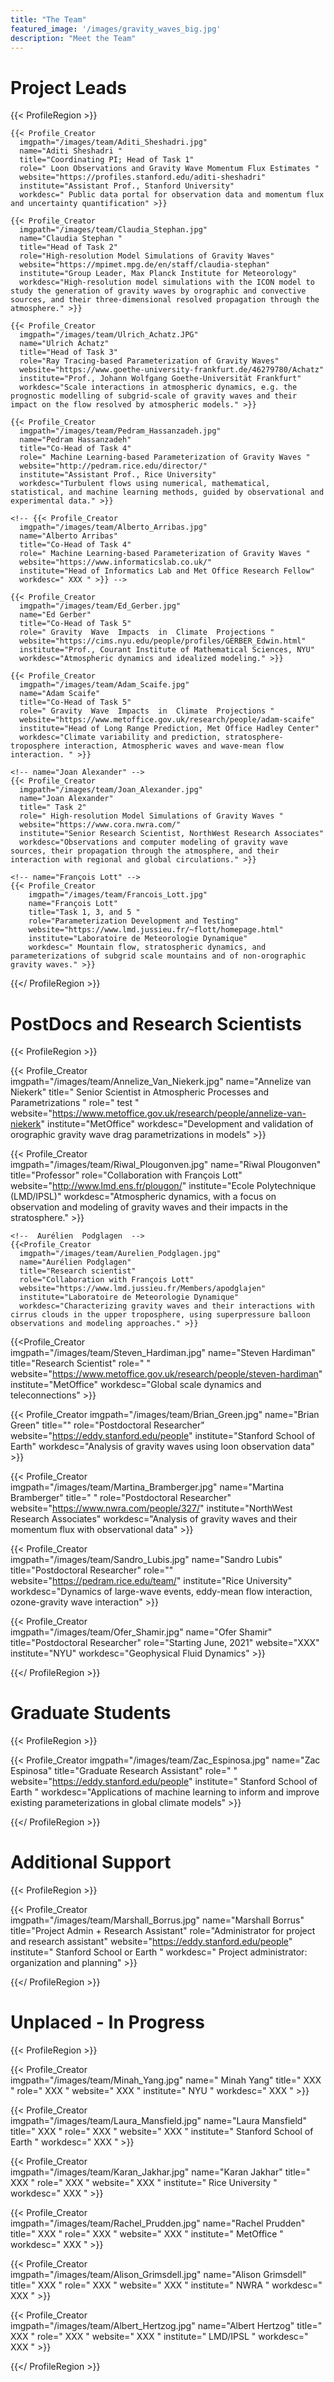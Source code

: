 ```yaml
---
title: "The Team"
featured_image: '/images/gravity_waves_big.jpg'
description: "Meet the Team"
---
```

# Project Leads

<!-- {{< Profile_Creator
  imgpath="/images/team/first_last.jpg"
  name="first last"
  title=" "
  role=" "
  website=" "
  institute=" "
  workdesc=" " >}} -->

{{< ProfileRegion >}}

<!-- name="Aditi Sheshadri " -->
    {{< Profile_Creator
      imgpath="/images/team/Aditi_Sheshadri.jpg"
      name="Aditi Sheshadri "
      title="Coordinating PI; Head of Task 1"
      role=" Loon Observations and Gravity Wave Momentum Flux Estimates "
      website="https://profiles.stanford.edu/aditi-sheshadri"
      institute="Assistant Prof., Stanford University"
      workdesc=" Public data portal for observation data and momentum flux and uncertainty quantification" >}}

<!-- name="Claudia Stephan " -->
    {{< Profile_Creator
      imgpath="/images/team/Claudia_Stephan.jpg"
      name="Claudia Stephan "
      title="Head of Task 2"
      role="High-resolution Model Simulations of Gravity Waves"
      website="https://mpimet.mpg.de/en/staff/claudia-stephan"
      institute="Group Leader, Max Planck Institute for Meteorology"
      workdesc="High-resolution model simulations with the ICON model to study the generation of gravity waves by orographic and convective sources, and their three-dimensional resolved propagation through the atmosphere." >}}

<!-- name="Ulrich Achatz" -->
    {{< Profile_Creator
      imgpath="/images/team/Ulrich_Achatz.JPG"
      name="Ulrich Achatz"
      title="Head of Task 3"
      role="Ray Tracing-based Parameterization of Gravity Waves"
      website="https://www.goethe-university-frankfurt.de/46279780/Achatz"
      institute="Prof., Johann Wolfgang Goethe-Universität Frankfurt"
      workdesc="Scale interactions in atmospheric dynamics, e.g. the prognostic modelling of subgrid-scale of gravity waves and their impact on the flow resolved by atmospheric models." >}}

<!-- name="Pedram Hassanzadeh" -->
    {{< Profile_Creator
      imgpath="/images/team/Pedram_Hassanzadeh.jpg"
      name="Pedram Hassanzadeh"
      title="Co-Head of Task 4"
      role=" Machine Learning-based Parameterization of Gravity Waves "
      website="http://pedram.rice.edu/director/"
      institute="Assistant Prof., Rice University"
      workdesc="Turbulent flows using numerical, mathematical, statistical, and machine learning methods, guided by observational and experimental data." >}}

<!-- name="Alberto Arribas" -->
    <!-- {{< Profile_Creator
      imgpath="/images/team/Alberto_Arribas.jpg"
      name="Alberto Arribas"
      title="Co-Head of Task 4"
      role=" Machine Learning-based Parameterization of Gravity Waves "
      website="https://www.informaticslab.co.uk/"
      institute="Head of Informatics Lab and Met Office Research Fellow"
      workdesc=" XXX " >}} -->

<!-- name="Ed Gerber" -->
    {{< Profile_Creator
      imgpath="/images/team/Ed_Gerber.jpg"
      name="Ed Gerber"
      title="Co-Head of Task 5"
      role=" Gravity  Wave  Impacts  in  Climate  Projections "
      website="https://cims.nyu.edu/people/profiles/GERBER_Edwin.html"
      institute="Prof., Courant Institute of Mathematical Sciences, NYU"
      workdesc="Atmospheric dynamics and idealized modeling." >}}

<!-- name="Adam Scaife" -->

    {{< Profile_Creator
      imgpath="/images/team/Adam_Scaife.jpg"
      name="Adam Scaife"
      title="Co-Head of Task 5"
      role=" Gravity  Wave  Impacts  in  Climate  Projections "
      website="https://www.metoffice.gov.uk/research/people/adam-scaife"
      institute="Head of Long Range Prediction, Met Office Hadley Center"
      workdesc="Climate variability and prediction, stratosphere-troposphere interaction, Atmospheric waves and wave-mean flow interaction. " >}}

    <!-- name="Joan Alexander" -->
    {{< Profile_Creator
      imgpath="/images/team/Joan_Alexander.jpg"
      name="Joan Alexander"
      title=" Task 2"
      role=" High-resolution Model Simulations of Gravity Waves "
      website="https://www.cora.nwra.com/"
      institute="Senior Research Scientist, NorthWest Research Associates"
      workdesc="Observations and computer modeling of gravity wave sources, their propagation through the atmosphere, and their interaction with regional and global circulations." >}}

    <!-- name="François Lott" -->  
    {{< Profile_Creator
        imgpath="/images/team/Francois_Lott.jpg"
        name="François Lott"
        title="Task 1, 3, and 5 "
        role="Parameterization Development and Testing"
        website="https://www.lmd.jussieu.fr/~flott/homepage.html"
        institute="Laboratoire de Meteorologie Dynamique"
        workdesc=" Mountain flow, stratospheric dynamics, and parameterizations of subgrid scale mountains and of non-orographic gravity waves." >}}

{{</ ProfileRegion >}}

# PostDocs and Research Scientists

{{< ProfileRegion >}}

<!--  Annelize van Niekerk  -->
{{< Profile_Creator  
  imgpath="/images/team/Annelize_Van_Niekerk.jpg"
  name="Annelize van Niekerk"
  title=" Senior Scientist in Atmospheric Processes and Parametrizations "
  role=" test "
  website="https://www.metoffice.gov.uk/research/people/annelize-van-niekerk"
  institute="MetOffice"
  workdesc="Development and validation of orographic gravity wave drag parametrizations in models" >}}

<!--  Riwal	Plougonven  -->
  {{< Profile_Creator  
    imgpath="/images/team/Riwal_Plougonven.jpg"
    name="Riwal	Plougonven"
    title="Professor"
    role="Collaboration with François Lott"
    website="http://www.lmd.ens.fr/plougon/"
    institute="Ecole Polytechnique (LMD/IPSL)"
    workdesc="Atmospheric dynamics, with a focus on observation and modeling of gravity waves and their impacts in the stratosphere." >}}

    <!--  Aurélien 	Podglagen  -->
    {{<Profile_Creator  
      imgpath="/images/team/Aurelien_Podglagen.jpg"
      name="Aurélien Podglagen"
      title="Research scientist"
      role="Collaboration with François Lott"
      website="https://www.lmd.jussieu.fr/Members/apodglajen"
      institute="Laboratoire de Meteorologie Dynamique"
      workdesc="Characterizing gravity waves and their interactions with cirrus clouds in the upper troposphere, using superpressure balloon observations and modeling approaches." >}}

<!--  Steven	Hardiman  -->
  {{<Profile_Creator  
    imgpath="/images/team/Steven_Hardiman.jpg"
    name="Steven Hardiman"
    title="Research Scientist"
    role="  "
    website="https://www.metoffice.gov.uk/research/people/steven-hardiman"
    institute="MetOffice"
    workdesc="Global scale dynamics and teleconnections" >}}

<!--  Brian Green  -->
{{< Profile_Creator
      imgpath="/images/team/Brian_Green.jpg"
      name="Brian Green"
      title=""
      role="Postdoctoral Researcher"
      website="https://eddy.stanford.edu/people"
      institute="Stanford School of Earth"
      workdesc="Analysis of gravity waves using loon observation data" >}}

<!--  Martina	Bramberger  -->
{{< Profile_Creator  
  imgpath="/images/team/Martina_Bramberger.jpg"
  name="Martina	Bramberger"
  title=" "
  role="Postdoctoral Researcher"
  website="https://www.nwra.com/people/327/"
  institute="NorthWest Research Associates"
  workdesc="Analysis of gravity waves and their momentum flux with observational data" >}}

  <!--  Lubis	Sandro  -->
  {{< Profile_Creator  
    imgpath="/images/team/Sandro_Lubis.jpg"
    name="Sandro Lubis"
    title="Postdoctoral Researcher"
    role=""
    website="https://pedram.rice.edu/team/"
    institute="Rice University"
    workdesc="Dynamics of large-wave events, eddy-mean flow interaction, ozone-gravity wave interaction" >}}

  <!--  Ofer	Shamir  -->
  {{< Profile_Creator  
    imgpath="/images/team/Ofer_Shamir.jpg"
    name="Ofer	Shamir"
    title="Postdoctoral Researcher"
    role="Starting June, 2021"
    website="XXX"
    institute="NYU"
    workdesc="Geophysical Fluid Dynamics" >}}

{{</ ProfileRegion >}}

# Graduate Students

{{< ProfileRegion >}}

<!--  Zac Espinosa  -->
{{< Profile_Creator
    imgpath="/images/team/Zac_Espinosa.jpg"
    name="Zac Espinosa"
    title="Graduate Research Assistant"
    role=" "
    website="https://eddy.stanford.edu/people"
    institute=" Stanford School of Earth "
    workdesc="Applications of machine learning to inform and improve existing parameterizations in global climate models" >}}

{{</ ProfileRegion >}}

# Additional Support

{{< ProfileRegion >}}

{{< Profile_Creator  
  imgpath="/images/team/Marshall_Borrus.jpg"
  name="Marshall Borrus"
  title="Project Admin + Research Assistant"
  role="Administrator for project and research assistant"
  website="https://eddy.stanford.edu/people"
  institute=" Stanford School or Earth "
  workdesc=" Project administrator: organization and planning" >}}

{{</ ProfileRegion >}}

# Unplaced - In Progress

{{< ProfileRegion >}}



<!--  Minah	Yang  -->
{{< Profile_Creator  
  imgpath="/images/team/Minah_Yang.jpg"
  name=" Minah	Yang"
  title=" XXX "
  role=" XXX "
  website=" XXX "
  institute=" NYU "
  workdesc=" XXX " >}}

<!--  Laura	Mansfield  -->
{{< Profile_Creator  
  imgpath="/images/team/Laura_Mansfield.jpg"
  name="Laura	Mansfield"
  title=" XXX "
  role=" XXX "
  website=" XXX "
  institute=" Stanford School of Earth "
  workdesc=" XXX " >}}


<!--  Karan	Jakhar  -->
{{< Profile_Creator  
  imgpath="/images/team/Karan_Jakhar.jpg"
  name="Karan	Jakhar"
  title=" XXX "
  role=" XXX "
  website=" XXX "
  institute=" Rice University "
  workdesc=" XXX " >}}

<!--  Rachel	Prudden  -->
  {{< Profile_Creator  
    imgpath="/images/team/Rachel_Prudden.jpg"
    name="Rachel	Prudden"
    title=" XXX "
    role=" XXX "
    website=" XXX "
    institute=" MetOffice "
    workdesc=" XXX " >}}

<!--  Alison	Grimsdell  -->
  {{< Profile_Creator  
    imgpath="/images/team/Alison_Grimsdell.jpg"
    name="Alison Grimsdell"
    title=" XXX "
    role=" XXX "
    website=" XXX "
    institute=" NWRA "
    workdesc=" XXX " >}}

<!--  Albert	Hertzog  -->
  {{< Profile_Creator  
    imgpath="/images/team/Albert_Hertzog.jpg"
    name="Albert Hertzog"
    title=" XXX "
    role=" XXX "
    website=" XXX "
    institute=" LMD/IPSL "
    workdesc=" XXX " >}}


  <!-- {{< Profile_Creator  
    imgpath="/images/team/.jpg"
    name=" "
    title=" XXX "
    role=" XXX "
    website=" XXX "
    institute=" LMD/IPSL "
    workdesc=" XXX " >}}


  {{< Profile_Creator  
    imgpath="/images/team/.jpg"
    name=" "
    title=" XXX "
    role=" XXX "
    website=" XXX "
    institute=" LMD/IPSL "
    workdesc=" XXX " >}}    -->

{{</ ProfileRegion >}}
